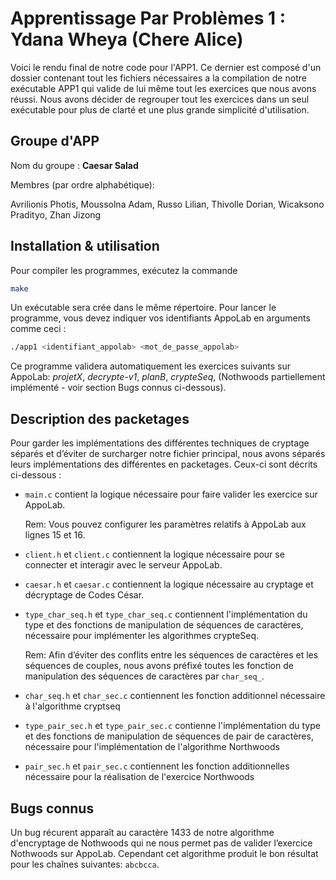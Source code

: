 # Apprentissage Par Problèmes 1 : Ydana Wheya (Chere Alice)

Voici le rendu final de notre code pour l'APP1. Ce dernier est composé d'un dossier contenant tout les fichiers nécessaires a la compilation de notre exécutable APP1 qui valide de lui même tout les exercices que nous avons réussi. Nous avons décider de regrouper tout les exercices dans un seul exécutable pour plus de clarté et une plus grande simplicité d'utilisation.


## Groupe d'APP

Nom du groupe : **Caesar Salad**

Membres (par ordre alphabétique):

Avrilionis Photis, Moussolna Adam, Russo Lilian, Thivolle Dorian, Wicaksono Pradityo, Zhan Jizong


## Installation & utilisation

Pour compiler les programmes, exécutez la commande

```sh
make
```

Un exécutable sera crée dans le même répertoire. Pour lancer le programme, vous devez indiquer vos identifiants AppoLab en arguments comme ceci :

```sh
./app1 <identifiant_appolab> <mot_de_passe_appolab>
```

Ce programme validera automatiquement les exercices suivants sur AppoLab: _projetX_, _decrypte-v1_, _planB_, _crypteSeq_, (Nothwoods partiellement implémenté - voir section Bugs connus ci-dessous).


## Description des packetages

Pour garder les implémentations des différentes techniques de cryptage séparés et d’éviter de surcharger notre fichier principal, nous avons séparés leurs implémentations des différentes en packetages. Ceux-ci sont décrits ci-dessous :

- `main.c` contient la logique nécessaire pour faire valider les exercice sur AppoLab.

  Rem: Vous pouvez configurer les paramètres relatifs à AppoLab aux lignes 15 et 16.

- `client.h` et `client.c` contiennent la logique nécessaire pour se connecter et interagir avec le serveur AppoLab.

- `caesar.h` et `caesar.c` contiennent la logique nécessaire au cryptage et décryptage de Codes César.

- `type_char_seq.h` et `type_char_seq.c` contiennent l'implémentation du type et des fonctions de manipulation de séquences de caractères, nécessaire pour implémenter les algorithmes crypteSeq.

  Rem: Afin d’éviter des conflits entre les séquences de caractères et les séquences de couples, nous avons préfixé toutes les fonction de manipulation des séquences de caractères par `char_seq_`.

- `char_seq.h` et `char_sec.c` contiennent les fonction additionnel nécessaire à l'algorithme cryptseq 

- `type_pair_sec.h` et `type_pair_sec.c` contienne l'implémentation du type et des fonctions de manipulation de séquences de pair de caractères, nécessaire pour l'implémentation de l'algorithme Northwoods

- `pair_sec.h` et `pair_sec.c` contiennent les fonction additionnelles nécessaire pour la réalisation de l'exercice Northwoods

## Bugs connus

Un bug récurent apparaît au caractère 1433 de notre algorithme d'encryptage de Nothwoods qui ne nous permet pas de valider l’exercice Nothwoods sur AppoLab. Cependant cet algorithme produit le bon résultat pour les chaînes suivantes: `abcbcca`.
